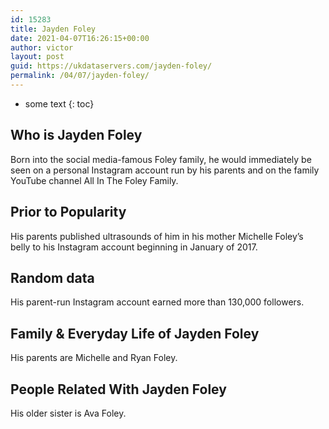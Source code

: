 ```yaml
---
id: 15283
title: Jayden Foley
date: 2021-04-07T16:26:15+00:00
author: victor
layout: post
guid: https://ukdataservers.com/jayden-foley/
permalink: /04/07/jayden-foley/
---
```


* some text
{: toc}


## Who is Jayden Foley



Born into the social media-famous Foley family, he would immediately be seen on a personal Instagram account run by his parents and on the family YouTube channel All In The Foley Family. 

                
                
                
## Prior to Popularity



His parents published ultrasounds of him in his mother Michelle Foley&#8217;s belly to his Instagram account beginning in January of 2017. 

                
                
                
## Random data



His parent-run Instagram account earned more than 130,000 followers.

                
                
                
## Family & Everyday Life of Jayden Foley



His parents are Michelle and Ryan Foley.

                
                
                
## People Related With Jayden Foley



His older sister is Ava Foley.

                
              
            
          
          
          